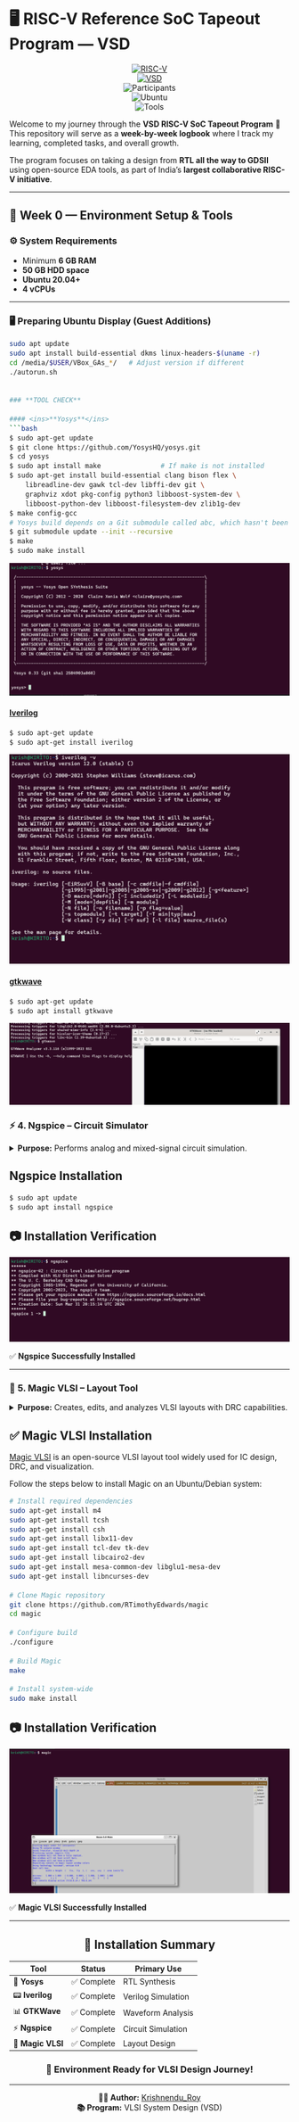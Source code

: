 
# 🖥️ RISC-V Reference SoC Tapeout Program — VSD  

<div align="center">

[![RISC-V](https://img.shields.io/badge/RISC--V-SoC-blue?style=for-the-badge&logo=riscv)](https://riscv.org/)  
[![VSD](https://img.shields.io/badge/VSD-Program-orange?style=for-the-badge)](https://vsdiat.vlsisystemdesign.com/)  
![Participants](https://img.shields.io/badge/Participants-3500+-success?style=for-the-badge)  
![Ubuntu](https://img.shields.io/badge/Ubuntu-20.04+-informational?style=for-the-badge&logo=ubuntu)  
![Tools](https://img.shields.io/badge/EDA-OpenSource-blueviolet?style=for-the-badge)  

</div>

Welcome to my journey through the **VSD RISC-V SoC Tapeout Program** 🚀  
This repository will serve as a **week-by-week logbook** where I track my learning, completed tasks, and overall growth.  

The program focuses on taking a design from **RTL all the way to GDSII** using open-source EDA tools, as part of India’s **largest collaborative RISC-V initiative**.  

---

## 📅 Week 0 — Environment Setup & Tools  

### ⚙️ System Requirements
- Minimum **6 GB RAM**  
- **50 GB HDD space**  
- **Ubuntu 20.04+**  
- **4 vCPUs**  

---

### 🖥️ Preparing Ubuntu Display (Guest Additions)
```bash
sudo apt update
sudo apt install build-essential dkms linux-headers-$(uname -r)
cd /media/$USER/VBox_GAs_*/   # Adjust version if different
./autorun.sh


### **TOOL CHECK**

#### <ins>**Yosys**</ins>
```bash
$ sudo apt-get update
$ git clone https://github.com/YosysHQ/yosys.git
$ cd yosys
$ sudo apt install make               # If make is not installed
$ sudo apt-get install build-essential clang bison flex \
    libreadline-dev gawk tcl-dev libffi-dev git \
    graphviz xdot pkg-config python3 libboost-system-dev \
    libboost-python-dev libboost-filesystem-dev zlib1g-dev
$ make config-gcc
# Yosys build depends on a Git submodule called abc, which hasn't been initialized yet. You need to run the following command before running make
$ git submodule update --init --recursive
$ make 
$ sudo make install
```
![Alt Text](Images/yosys.png)

#### <ins>**Iverilog**</ins>
```bash
$ sudo apt-get update
$ sudo apt-get install iverilog
```
![Alt Text](Images/Iverilog.png)

#### <ins>**gtkwave**</ins>
```bash
$ sudo apt-get update
$ sudo apt install gtkwave
```
![Alt Text](Images/gtkwave.png)


### ⚡ **4. Ngspice – Circuit Simulator**

<details>
<summary><b>Purpose:</b> Performs analog and mixed-signal circuit simulation.</summary>

Ngspice is a mixed-level/mixed-signal circuit simulator based on Spice3f5, Cider1b1 and Xspice.

</details>

## **Ngspice Installation**
```bash
$ sudo apt update
$ sudo apt install ngspice
```

## 📷 **Installation Verification**
![Alt Text](Images/ngspice.png)

✅ **Ngspice Successfully Installed**

</div>

---

### 🎨 **5. Magic VLSI – Layout Tool**

<details>
<summary><b>Purpose:</b> Creates, edits, and analyzes VLSI layouts with DRC capabilities.</summary>

Magic VLSI is an open-source VLSI layout tool widely used for IC design, DRC, and visualization.

</details>

## ✅ **Magic VLSI Installation**

[Magic VLSI](http://opencircuitdesign.com/magic/) is an open-source VLSI layout tool widely used for IC design, DRC, and visualization.  

Follow the steps below to install Magic on an Ubuntu/Debian system:

```bash
# Install required dependencies
sudo apt-get install m4
sudo apt-get install tcsh
sudo apt-get install csh
sudo apt-get install libx11-dev
sudo apt-get install tcl-dev tk-dev
sudo apt-get install libcairo2-dev
sudo apt-get install mesa-common-dev libglu1-mesa-dev
sudo apt-get install libncurses-dev

# Clone Magic repository
git clone https://github.com/RTimothyEdwards/magic
cd magic

# Configure build
./configure

# Build Magic
make

# Install system-wide
sudo make install
```

## 📷 **Installation Verification**
![Alt Text](Images/magic.png)

✅ **Magic VLSI Successfully Installed**

</div>

---

<div align="center">

## 🎉 **Installation Summary**

| Tool | Status | Primary Use |
|------|--------|-------------|
| 🧠 **Yosys** | ✅ Complete | RTL Synthesis |
| 📟 **Iverilog** | ✅ Complete | Verilog Simulation |
| 📊 **GTKWave** | ✅ Complete | Waveform Analysis |
| ⚡ **Ngspice** | ✅ Complete | Circuit Simulation |
| 🎨 **Magic VLSI** | ✅ Complete | Layout Design |

### 🚀 **Environment Ready for VLSI Design Journey!**

</div>

---

<div align="center">


**👨‍💻 Author:** [Krishnendu_Roy](https://github.com/rkrish00568)  
**📚 Program:** VLSI System Design (VSD)


</div>
